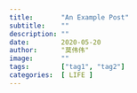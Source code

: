 ```yaml
---
title:       "An Example Post"
subtitle:    ""
description: ""
date:        2020-05-20
author:      "莫伟伟"
image:       ""
tags:        ["tag1", "tag2"]
categories:  [ LIFE ]
---
```

